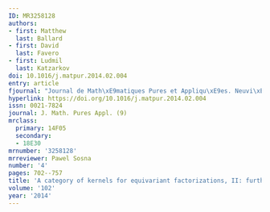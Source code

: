 ```yaml
---
ID: MR3258128
authors:
- first: Matthew
  last: Ballard
- first: David
  last: Favero
- first: Ludmil
  last: Katzarkov
doi: 10.1016/j.matpur.2014.02.004
entry: article
fjournal: "Journal de Math\xE9matiques Pures et Appliqu\xE9es. Neuvi\xE8me S\xE9rie"
hyperlink: https://doi.org/10.1016/j.matpur.2014.02.004
issn: 0021-7824
journal: J. Math. Pures Appl. (9)
mrclass:
  primary: 14F05
  secondary:
  - 18E30
mrnumber: '3258128'
mrreviewer: Pawel Sosna
number: '4'
pages: 702--757
title: 'A category of kernels for equivariant factorizations, II: further implications'
volume: '102'
year: '2014'
---
```

